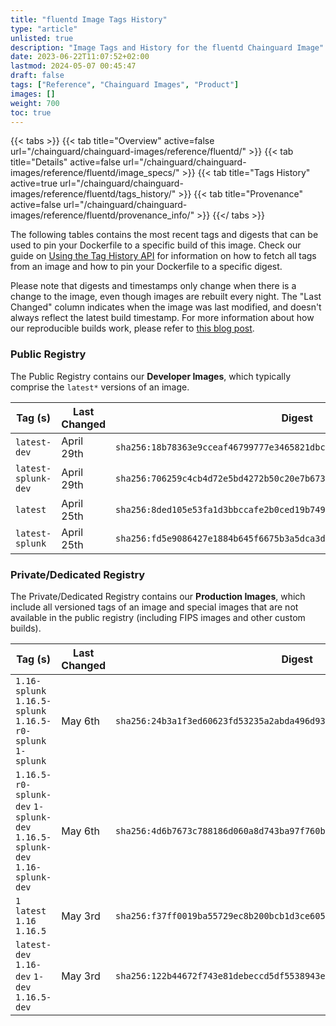 ```yaml
---
title: "fluentd Image Tags History"
type: "article"
unlisted: true
description: "Image Tags and History for the fluentd Chainguard Image"
date: 2023-06-22T11:07:52+02:00
lastmod: 2024-05-07 00:45:47
draft: false
tags: ["Reference", "Chainguard Images", "Product"]
images: []
weight: 700
toc: true
---
```


{{< tabs >}}
{{< tab title="Overview" active=false url="/chainguard/chainguard-images/reference/fluentd/" >}}
{{< tab title="Details" active=false url="/chainguard/chainguard-images/reference/fluentd/image_specs/" >}}
{{< tab title="Tags History" active=true url="/chainguard/chainguard-images/reference/fluentd/tags_history/" >}}
{{< tab title="Provenance" active=false url="/chainguard/chainguard-images/reference/fluentd/provenance_info/" >}}
{{</ tabs >}}

The following tables contains the most recent tags and digests that can be used to pin your Dockerfile to a specific build of this image. Check our guide on [Using the Tag History API](/chainguard/chainguard-images/using-the-tag-history-api/) for information on how to fetch all tags from an image and how to pin your Dockerfile to a specific digest.

Please note that digests and timestamps only change when there is a change to the image, even though images are rebuilt every night. The "Last Changed" column indicates when the image was last modified, and doesn't always reflect the latest build timestamp. For more information about how our reproducible builds work, please refer to [this blog post](https://www.chainguard.dev/unchained/reproducing-chainguards-reproducible-image-builds).

### Public Registry
The Public Registry contains our **Developer Images**, which typically comprise the `latest*` versions of an image.

| Tag (s)              | Last Changed | Digest                                                                    |
|----------------------|--------------|---------------------------------------------------------------------------|
|  `latest-dev`        | April 29th   | `sha256:18b78363e9cceaf46799777e3465821dbc79624b75ba6fa4508ad0a7d0cea906` |
|  `latest-splunk-dev` | April 29th   | `sha256:706259c4cb4d72e5bd4272b50c20e7b673176a3deb1a9810932774afe6348345` |
|  `latest`            | April 25th   | `sha256:8ded105e53fa1d3bbccafe2b0ced19b749b50b23e6e41099d8b9d993b0425f7e` |
|  `latest-splunk`     | April 25th   | `sha256:fd5e9086427e1884b645f6675b3a5dca3db2f0c56aa2cd856a920fc4cdf05ae5` |


### Private/Dedicated Registry
The Private/Dedicated Registry contains our **Production Images**, which include all versioned tags of an image and special images that are not available in the public registry (including FIPS images and other custom builds).

| Tag (s)                                                                      | Last Changed | Digest                                                                    |
|------------------------------------------------------------------------------|--------------|---------------------------------------------------------------------------|
|  `1.16-splunk` `1.16.5-splunk` `1.16.5-r0-splunk` `1-splunk`                 | May 6th      | `sha256:24b3a1f3ed60623fd53235a2abda496d93c1b1230b656a101b96bf0130864134` |
|  `1.16.5-r0-splunk-dev` `1-splunk-dev` `1.16.5-splunk-dev` `1.16-splunk-dev` | May 6th      | `sha256:4d6b7673c788186d060a8d743ba97f760b4c87ae84483ad4089de4081485f0b0` |
|  `1` `latest` `1.16` `1.16.5`                                                | May 3rd      | `sha256:f37ff0019ba55729ec8b200bcb1d3ce605dad459795a586e05a473ce51b79e7b` |
|  `latest-dev` `1.16-dev` `1-dev` `1.16.5-dev`                                | May 3rd      | `sha256:122b44672f743e81debeccd5df5538943e5e9e0bc6ff73f3ac052ec29a30476e` |

